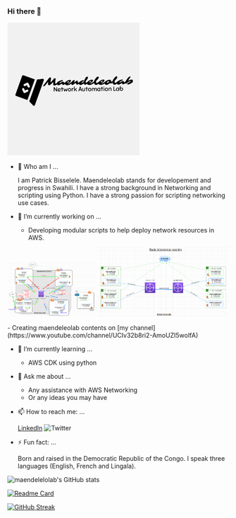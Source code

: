 ### Hi there 👋

<img src="/images/banner.png" width=300>

- 💬 Who am I ...

	I am Patrick Bisselele.
	Maendeleolab stands for developement and progress in Swahili.
	I have a strong background in Networking and scripting using Python.
	I have a strong passion for scripting networking use cases.

- 🔭 I’m currently working on ...
	- Developing modular scripts to help deploy network resources in AWS.
<p align="left">
  <img src="/images/central-tgw-architecture.PNG" width="200" />
  <img src="/images/basic-inter-region-peering.PNG" width="300" />
</p>
	- Creating maendeleolab contents on [my channel](https://www.youtube.com/channel/UCIv32b8ri2-AmoUZI5wolfA)

- 🌱 I’m currently learning ...
	- AWS CDK using python

- 💬 Ask me about ...
	- Any assistance with AWS Networking
	- Or any ideas you may have

- 📫 How to reach me: ...

	[LinkedIn](www.linkedin.com/in/patrick-bisselele) ![Twitter](https://img.shields.io/twitter/follow/maendeleolab?style=social)

- ⚡ Fun fact: ...

	Born and raised in the Democratic Republic of the Congo.
	I speak three languages (English, French and Lingala).


![maendelelolab's GitHub stats](https://github-readme-stats.vercel.app/api?username=maendeleolab&count_private=true&show_icons=true&theme=highcontrast)

[![Readme Card](https://github-readme-stats.vercel.app/api/pin/?username=maendeleolab&repo=maendeleolab)](https://github.com/maendeleolab/maendeleolab)

[![GitHub Streak](https://github-readme-streak-stats.herokuapp.com?user=maendeleolab&theme=highcontrast)](https://git.io/streak-stats)

